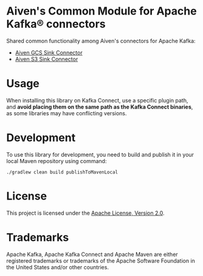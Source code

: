 # Aiven's Common Module for Apache Kafka® connectors

Shared common functionality among Aiven's connectors for Apache Kafka:
- [Aiven GCS Sink Connector](../gcs-sink-connector/README.md)
- [Aiven S3 Sink Connector](../s3-sink-connector/README.md)

# Usage

When installing this library on Kafka Connect, use a specific plugin path, and **avoid placing them on the same path as the Kafka Connect binaries**, as some libraries may have conflicting versions.

# Development

To use this library for development, you need to build and publish it in your local Maven repository using command:

    ./gradlew clean build publishToMavenLocal

# License

This project is licensed under the [Apache License, Version 2.0](../LICENSE).

# Trademarks

Apache Kafka, Apache Kafka Connect and Apache Maven are either registered trademarks or trademarks of the Apache Software Foundation in the United States and/or other countries.
